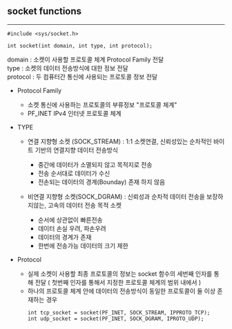 ## socket functions

---

```
#include <sys/socket.h>

int socket(int domain, int type, int protocol);
```
domain : 소켓이 사용할 프로토콜 체계 Protocol Family 전달  
type : 소켓의 데이터 전송방식에 대한 정보 전달  
protocol : 두 컴퓨터간 통신에 사용되는 프로토콜 정보 전달  


* Protocol Family  
  - 소켓 통신에 사용하는 프로토콜의 부류정보 "프로토콜 체계"  
  - PF_INET IPv4 인터넷 프로토콜 체계  

* TYPE  
  - 연결 지향형 소켓 (SOCK_STREAM) : 1:1 소켓연결, 신뢰성있는 순차적인 바이트 기반의 연결지향 데이터 전송방식
    - 중간에 데이터가 소멸되지 않고 목적지로 전송  
    - 전송 순서대로 데이터가 수신
    - 전손되는 데이터의 경계(Bounday) 존재 하지 않음  

  - 비연결 지향형 소켓(SOCK_DGRAM) : 신뢰성과 순차적 데이터 전송을 보장하지않는, 고속의 데이터 전송 목적 소켓
    - 순서에 상관없이 빠른전송
    - 데이터 손실 우려, 파손우려
    - 데이터의 경계가 존재
    - 한번에 전송가능 데이터의 크기 제한

* Protocol
  - 실제 소켓이 사용할 최종 프로토콜의 정보는 socket 함수의 세번째 인자를 통해 전달 ( 첫번째 인자를 통해서 지정한 프로토콜 체계의 범위 내에서 )
  - 하나의 프로토콜 체계 안에 데이터의 전송방식이 동일한 프로토콜이 둘 이상 존재하는 경우
    ```
    int tcp_socket = socket(PF_INET, SOCK_STREAM, IPPROTO_TCP);
    int udp_socket = socket(PF_INET, SOCK_DGRAM, IPROTO_UDP);
    ```
  
